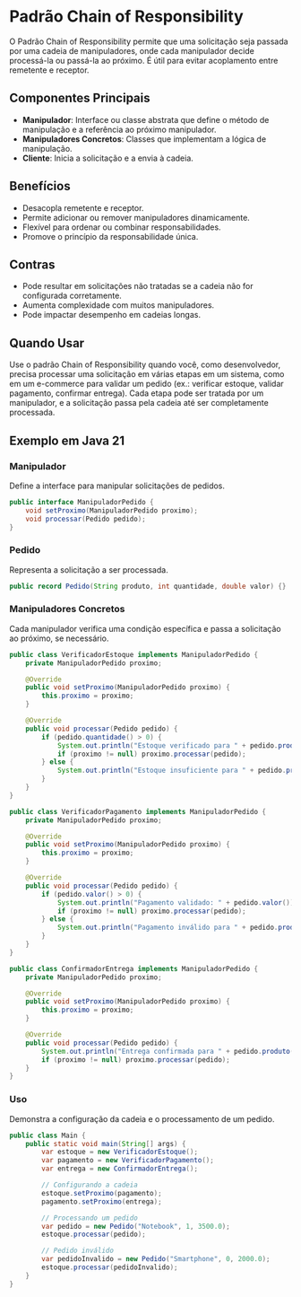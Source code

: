 # Padrão Chain of Responsibility

O Padrão Chain of Responsibility permite que uma solicitação seja passada por uma cadeia de manipuladores, onde cada manipulador decide processá-la ou passá-la ao próximo. É útil para evitar acoplamento entre remetente e receptor.

## Componentes Principais
- **Manipulador**: Interface ou classe abstrata que define o método de manipulação e a referência ao próximo manipulador.
- **Manipuladores Concretos**: Classes que implementam a lógica de manipulação.
- **Cliente**: Inicia a solicitação e a envia à cadeia.

## Benefícios
- Desacopla remetente e receptor.
- Permite adicionar ou remover manipuladores dinamicamente.
- Flexível para ordenar ou combinar responsabilidades.
- Promove o princípio da responsabilidade única.

## Contras
- Pode resultar em solicitações não tratadas se a cadeia não for configurada corretamente.
- Aumenta complexidade com muitos manipuladores.
- Pode impactar desempenho em cadeias longas.

## Quando Usar
Use o padrão Chain of Responsibility quando você, como desenvolvedor, precisa processar uma solicitação em várias etapas em um sistema, como em um e-commerce para validar um pedido (ex.: verificar estoque, validar pagamento, confirmar entrega). Cada etapa pode ser tratada por um manipulador, e a solicitação passa pela cadeia até ser completamente processada.

## Exemplo em Java 21

### Manipulador
Define a interface para manipular solicitações de pedidos.

```java
public interface ManipuladorPedido {
    void setProximo(ManipuladorPedido proximo);
    void processar(Pedido pedido);
}
```

### Pedido
Representa a solicitação a ser processada.

```java
public record Pedido(String produto, int quantidade, double valor) {}
```

### Manipuladores Concretos
Cada manipulador verifica uma condição específica e passa a solicitação ao próximo, se necessário.

```java
public class VerificadorEstoque implements ManipuladorPedido {
    private ManipuladorPedido proximo;

    @Override
    public void setProximo(ManipuladorPedido proximo) {
        this.proximo = proximo;
    }

    @Override
    public void processar(Pedido pedido) {
        if (pedido.quantidade() > 0) {
            System.out.println("Estoque verificado para " + pedido.produto());
            if (proximo != null) proximo.processar(pedido);
        } else {
            System.out.println("Estoque insuficiente para " + pedido.produto());
        }
    }
}

public class VerificadorPagamento implements ManipuladorPedido {
    private ManipuladorPedido proximo;

    @Override
    public void setProximo(ManipuladorPedido proximo) {
        this.proximo = proximo;
    }

    @Override
    public void processar(Pedido pedido) {
        if (pedido.valor() > 0) {
            System.out.println("Pagamento validado: " + pedido.valor());
            if (proximo != null) proximo.processar(pedido);
        } else {
            System.out.println("Pagamento inválido para " + pedido.produto());
        }
    }
}

public class ConfirmadorEntrega implements ManipuladorPedido {
    private ManipuladorPedido proximo;

    @Override
    public void setProximo(ManipuladorPedido proximo) {
        this.proximo = proximo;
    }

    @Override
    public void processar(Pedido pedido) {
        System.out.println("Entrega confirmada para " + pedido.produto());
        if (proximo != null) proximo.processar(pedido);
    }
}
```

### Uso
Demonstra a configuração da cadeia e o processamento de um pedido.

```java
public class Main {
    public static void main(String[] args) {
        var estoque = new VerificadorEstoque();
        var pagamento = new VerificadorPagamento();
        var entrega = new ConfirmadorEntrega();

        // Configurando a cadeia
        estoque.setProximo(pagamento);
        pagamento.setProximo(entrega);

        // Processando um pedido
        var pedido = new Pedido("Notebook", 1, 3500.0);
        estoque.processar(pedido);

        // Pedido inválido
        var pedidoInvalido = new Pedido("Smartphone", 0, 2000.0);
        estoque.processar(pedidoInvalido);
    }
}
```